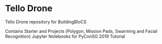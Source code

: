 # Tello Drone
 Tello Drone repository for BuildingBloCS
 
 Contains Starter and Projects (Polygon, Mission Pads, Swarming and Facial Recognition) Jupyter Notebooks for PyConSG 2019 Tutorial
